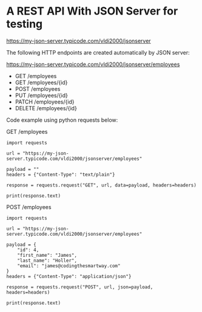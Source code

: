 # A REST API With JSON Server for testing

https://my-json-server.typicode.com/vldi2000/jsonserver

The following HTTP endpoints are created automatically by JSON server: 

https://my-json-server.typicode.com/vldi2000/jsonserver/employees
* GET    /employees
* GET    /employees/{id}
* POST   /employees
* PUT    /employees/{id}
* PATCH  /employees/{id}
* DELETE /employees/{id}

Code example using python requests below:

GET   /employees
```
import requests

url = "https://my-json-server.typicode.com/vldi2000/jsonserver/employees"

payload = ""
headers = {"Content-Type": "text/plain"}

response = requests.request("GET", url, data=payload, headers=headers)

print(response.text)
```

POST   /employees 
```
import requests

url = "https://my-json-server.typicode.com/vldi2000/jsonserver/employees"

payload = {
    "id": 4,
    "first_name": "James",
    "last_name": "Holler",
    "email": "james@codingthesmartway.com"
}
headers = {"Content-Type": "application/json"}

response = requests.request("POST", url, json=payload, headers=headers)

print(response.text)
```
